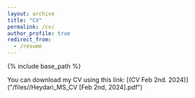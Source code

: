 ```yaml
---
layout: archive
title: "CV"
permalink: /cv/
author_profile: true
redirect_from:
  - /resume
---
```


{% include base_path %}

You can download my CV using this link: [(CV Feb 2nd. 2024)]("/files//Heydari_MS_CV [Feb 2nd, 2024].pdf")


